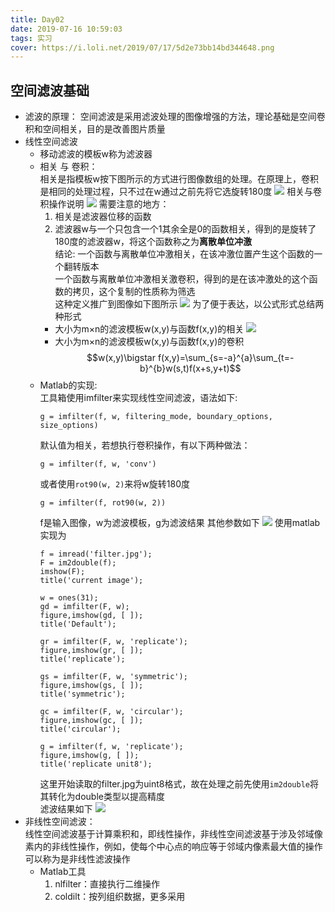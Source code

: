 ```yaml
---
title: Day02
date: 2019-07-16 10:59:03
tags: 实习
cover: https://i.loli.net/2019/07/17/5d2e73bb14bd344648.png
---
```

## 空间滤波基础


- 滤波的原理：     空间滤波是采用滤波处理的图像增强的方法，理论基础是空间卷积和空间相关，目的是改善图片质量
- 线性空间滤波
    - 移动滤波的模板w称为滤波器
    - 相关 与 卷积：    
        相关是指模板w按下图所示的方式进行图像数组的处理。在原理上，卷积是相同的处理过程，只不过在w通过之前先将它选旋转180度
        ![](https://i.loli.net/2019/07/16/5d2d9d9ea213761403.jpg)
        相关与卷积操作说明
        ![](https://i.loli.net/2019/07/16/5d2d9dffdbc4911045.jpg)
        需要注意的地方：    
        1. 相关是滤波器位移的函数
        2. 滤波器w与一个只包含一个1其余全是0的函数相关，得到的是旋转了180度的滤波器w，将这个函数称之为**离散单位冲激**     
        结论: 一个函数与离散单位冲激相关，在该冲激位置产生这个函数的一个翻转版本    
        一个函数与离散单位冲激相关激卷积，得到的是在该冲激处的这个函数的拷贝，这个复制的性质称为筛选    
        这种定义推广到图像如下图所示
        ![](https://i.loli.net/2019/07/17/5d2e77c7afba429201.jpg)
        为了便于表达，以公式形式总结两种形式
        +  大小为m×n的滤波模板w(x,y)与函数f(x,y)的相关
            ![](https://i.loli.net/2019/07/17/5d2e78e52323950837.jpg)
        +  大小为m×n的滤波模板w(x,y)与函数f(x,y)的卷积
            $$w(x,y)\bigstar f(x,y)=\sum_{s=-a}^{a}\sum_{t=-b}^{b}w(s,t)f(x+s,y+t)$$
    - Matlab的实现:    
        工具箱使用imfilter来实现线性空间滤波，语法如下:
        ```
        g = imfilter(f, w, filtering_mode, boundary_options, size_options)
        ```
        默认值为相关，若想执行卷积操作，有以下两种做法：
        ```
        g = imfilter(f, w, 'conv')
        ```
        或者使用`rot90(w, 2)`来将w旋转180度
        ```
        g = imfilter(f, rot90(w, 2))
        ```
        f是输入图像，w为滤波模板，g为滤波结果
        其他参数如下
        ![](https://i.loli.net/2019/07/17/5d2e84e556ad615011.jpg)
        使用matlab实现为
        ```
        f = imread('filter.jpg');
        F = im2double(f);
        imshow(F);
        title('current image');

        w = ones(31);
        gd = imfilter(F, w);
        figure,imshow(gd, [ ]);
        title('Default');

        gr = imfilter(F, w, 'replicate');
        figure,imshow(gr, [ ]);
        title('replicate');

        gs = imfilter(F, w, 'symmetric');
        figure,imshow(gs, [ ]);
        title('symmetric');

        gc = imfilter(F, w, 'circular');
        figure,imshow(gc, [ ]);
        title('circular');

        g = imfilter(f, w, 'replicate');
        figure,imshow(g, [ ]);
        title('replicate unit8');
        ```
        这里开始读取的filter.jpg为uint8格式，故在处理之前先使用`im2double`将其转化为double类型以提高精度     
        滤波结果如下
        ![](https://i.loli.net/2019/07/17/5d2e8517ac67e80281.jpg)
- 非线性空间滤波：     
线性空间滤波基于计算乘积和，即线性操作，非线性空间滤波基于涉及邻域像素内的非线性操作，例如，使每个中心点的响应等于邻域内像素最大值的操作可以称为是非线性滤波操作      
    - Matlab工具
        1. nlfilter：直接执行二维操作
        2. coldilt：按列组织数据，更多采用


